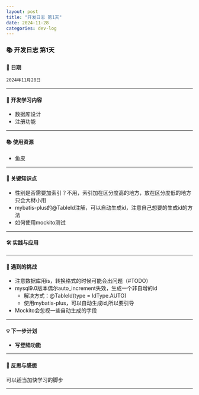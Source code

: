```yaml
---
layout: post
title: "开发日志 第1天"
date: 2024-11-28
categories: dev-log
---
```

### 📚 开发日志 第1天

#### 📅 日期

```markdown
2024年11月28日
```

---

#### 📖 开发学习内容
- 数据库设计
- 注册功能

---

#### 📚 使用资源
- 鱼皮

---

#### 🧠 关键知识点
- 性别是否需要加索引？不用，索引加在区分度高的地方，放在区分度低的地方只会大材小用
- mybatis-plus的@TableId注解，可以自动生成id，注意自己想要的生成id的方法
- 如何使用mockito测试

---

#### 🛠️ 实践与应用


---

#### 🧩 遇到的挑战
- 注意数据库用is，转换格式的时候可能会出问题（#TODO）
- mysql9.0版本偶尔auto_increment失效，生成一个非自增的id
  - 解决方式：@TableId(type = IdType.AUTO)
  - 使用mybatis-plus，可以自动生成id,所以要引导
- Mockito会忽视一些自动生成的字段

---

#### 💡 下一步计划
- **写登陆功能**

---

#### 💬 反思与感想
可以适当加快学习的脚步

---

